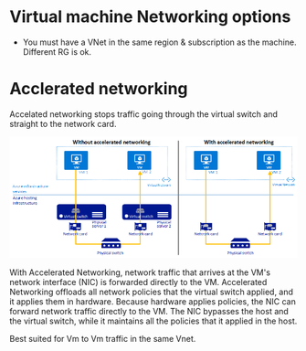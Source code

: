 # Virtual machine Networking options

* You must have a VNet in the same region & subscription as the machine. Different RG is ok.

# Acclerated networking

Accelated networking stops traffic going through the virtual switch and straight to the network card.

 ![Reference architecture from MSFT](../images/accelerated-networking.png)

 With Accelerated Networking, network traffic that arrives at the VM's network interface (NIC) is forwarded directly to the VM. Accelerated Networking offloads all network policies that the virtual switch applied, and it applies them in hardware. Because hardware applies policies, the NIC can forward network traffic directly to the VM. The NIC bypasses the host and the virtual switch, while it maintains all the policies that it applied in the host.

Best suited for Vm to Vm traffic in the same Vnet.

